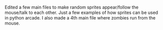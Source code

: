 Edited a few main files to make random sprites appear/follow the mouse/talk to each other. Just a few examples of how sprites can be used in 
python arcade. I also made a 4th main file where zombies run from the mouse.